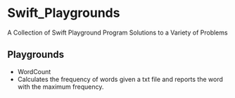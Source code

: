 # Swift_Playgrounds
A Collection of Swift Playground Program Solutions to a Variety of Problems

## Playgrounds
*   WordCount
  *  Calculates the frequency of words given a txt file and reports the word with the maximum frequency.
